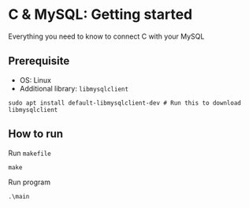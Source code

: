 # C & MySQL: Getting started

Everything you need to know to connect C with your MySQL

## Prerequisite
* OS: Linux
* Additional library: `libmysqlclient`
```
sudo apt install default-libmysqlclient-dev # Run this to download libmysqlclient
```

## How to run
Run `makefile`
```
make
```
Run program
```
.\main
```
